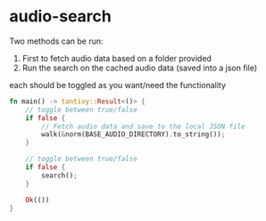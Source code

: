 # audio-search

Two methods can be run:

1. First to fetch audio data based on a folder provided
2. Run the search on the cached audio data (saved into a json file)

each should be toggled as you want/need the functionality

```rust
fn main() -> tantivy::Result<()> {
    // toggle between true/false
    if false {
        // Fetch audio data and save to the local JSON file
        walk(&norm(BASE_AUDIO_DIRECTORY).to_string());
    }

    // toggle between true/false
    if false {
        search();
    }

    Ok(())
}
```
